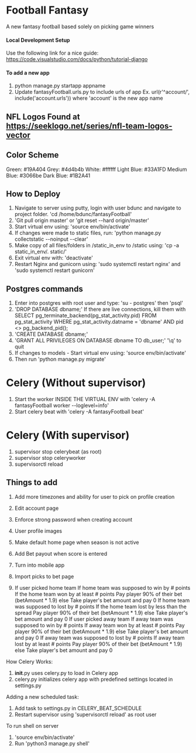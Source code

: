 # Football Fantasy
A new fantasy football based solely on picking game winners

#### Local Development Setup
  Use the following link for a nice guide: https://code.visualstudio.com/docs/python/tutorial-django

#### To add a new app
1. python manage.py startapp appname
2. Update fantasyFootball.urls.py to include urls of app
    Ex. url(r'^account/', include('account.urls')) where 'account' is the new app name

## NFL Logos Found at https://seeklogo.net/series/nfl-team-logos-vector

## Color Scheme
Green: #19A404
Grey: #4d4b4b
White: #ffffff
Light Blue: #33A1FD
Medium Blue: #3066be
Dark Blue: #1B2A41

## How to Deploy
1. Navigate to server using putty, login with user bdunc and navigate to project folder.
  'cd /home/bdunc/fantasyFootball'
2. 'Git pull origin master' or 'git reset --hard origin/master'
3. Start virtual env using: 'source env/bin/activate'
4. If changes were made to static files, run: 'python manage.py collectstatic --noinput --clear'
5. Make copy of all files/folders in /static_in_env to /static using: 'cp -a static_in_env/. static/'
6. Exit virtual env with: 'deactivate'
7. Restart Nginx and gunicorn using:  'sudo systemctl restart nginx' and 'sudo systemctl restart gunicorn'

## Postgres commands
1. Enter into postgres with root user and type: 'su - postgres' then 'psql'
2. 'DROP DATABASE dbname;' If there are live connections, kill them with
    SELECT pg_terminate_backend(pg_stat_activity.pid)
    FROM pg_stat_activity
    WHERE pg_stat_activity.datname = 'dbname'
    AND pid <> pg_backend_pid();
3. 'CREATE DATABASE dbname;'
4. 'GRANT ALL PRIVILEGES ON DATABASE dbname TO db_user;' '\q' to quit
5. If changes to models - Start virtual env using: 'source env/bin/activate'
6. Then run 'python manage.py migrate'

 # Celery (Without supervisor)
 1. Start the worker INSIDE THE VIRTUAL ENV with 'celery -A fantasyFootball worker --loglevel=info'
 2. Start celery beat with 'celery -A fantasyFootball beat'

 # Celery (With supervisor)
 1. supervisor stop celerybeat (as root)
 2. supervisor stop celeryworker
 3. supervisorctl reload

 ## Things to add
 1. Add more timezones and ability for user to pick on profile creation
 2. Edit account page
 3. Enforce strong password when creating account
 5. User profile images
 6. Make default home page when season is not active
 7. Add Bet payout when score is entered
 8. Turn into mobile app
 9. Import picks to bet page


1. If user picked home team
    If home team was supposed to win by # points
      If the home team won by at least # points
        Pay player 90% of their bet (betAmount * 1.9)
      else
        Take player's bet amount and pay 0
    If home team was supposed to lost by # points
      If the home team lost by less than the spread
        Pay player 90% of their bet (betAmount * 1.9)
      else
        Take player's bet amount and pay 0
  If user picked away team
    If away team was supposed to win by # points
      If away team won by at least # points
        Pay player 90% of their bet (betAmount * 1.9)
      else
        Take player's bet amount and pay 0
    If away team was supposed to lost by # points
      If away team lost by at least # points
        Pay player 90% of their bet (betAmount * 1.9)
      else
        Take player's bet amount and pay 0
      
How Celery Works:
1. __init__.py uses celery.py to load in Celery app
2. celery.py initializes celery app with predefined settings located in settings.py

Adding a new scheduled task:
1. Add task to settings.py in CELERY_BEAT_SCHEDULE
2. Restart supervisor using 'supervisorctl reload' as root user


To run shell on server
1. 'source env/bin/activate'
2. Run 'python3 manage.py shell'